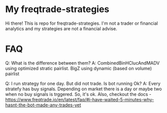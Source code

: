 # My freqtrade-strategies

Hi there!
This is repo for freqtrade-strategies. I'm not a trader or financial analytics and my strategies are not a financial advise.

# FAQ

Q: What is the difference between them?
A: CombinedBinHClucAndMADV using optimized stratic pairlist. BigZ using dynamic (based on volume) pairlist

Q: I run strategy for one day. But did not trade. Is bot running Ok?
A: Every stratefy has buy signals. Depending on market there is a day or maybe two when no buy signals is trggered. So, it's ok. Also, checkout the docs - https://www.freqtrade.io/en/latest/faq/#i-have-waited-5-minutes-why-hasnt-the-bot-made-any-trades-yet  
